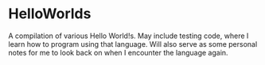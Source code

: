 # HelloWorlds
A compilation of various Hello World!s. May include testing code, where I learn how to program using that language. Will also serve as some personal notes for me to look back on when I encounter the language again.
